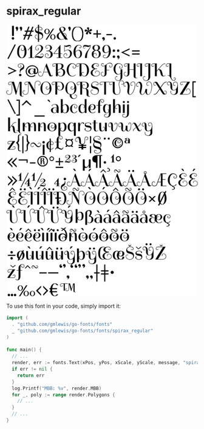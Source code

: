 # spirax_regular

![spirax_regular](spirax_regular.png)

To use this font in your code, simply import it:

```go
import (
  . "github.com/gmlewis/go-fonts/fonts"
  _ "github.com/gmlewis/go-fonts/fonts/spirax_regular"
)

func main() {
  // ...
  render, err := fonts.Text(xPos, yPos, xScale, yScale, message, "spirax_regular", Center)
  if err != nil {
    return err
  }
  log.Printf("MBB: %v", render.MBB)
  for _, poly := range render.Polygons {
    // ...
  }
  // ...
}
```
